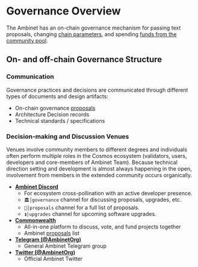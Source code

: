 <!--
order: 1
title: "Overview"
-->

# Governance Overview

The Ambinet has an on-chain governance mechanism for passing
text proposals, changing [chain parameters](./param_change.md), and spending [funds from the community pool](./community_pool.md).

## On- and off-chain Governance Structure

### Communication

Governance practices and decisions are communicated through different types of documents and design artifacts:

- On-chain governance [proposals](https://www.mintscan.io/fortress/proposals)
- Architecture Decision records
- Technical standards / specifications

### Decision-making and Discussion Venues

Venues involve community members to different degrees and individuals often perform multiple roles in the Cosmos ecosystem (validators, users, developers and core-members of Ambinet Team). Because technical direction setting and development is almost always happening in the open, involvement from members in the extended community occurs organically.

- **[Ambinet Discord](https://discord.gg/fortress)**
    - For ecosystem cross-pollination with an active developer presence.
    - `🏛│governance` channel for discussing proposals, upgrades, etc.
    - `📜│proposals` channel for a full list of proposals.
    - `⏫│upgrades` channel for upcoming software upgrades.
- **[Commonwealth](https://commonwealth.im/fortress)**
    - All-in-one platform to discuss, vote, and fund projects together
    - Ambinet [proposals](https://commonwealth.im/fortress/proposals) list
- **[Telegram (@AmbinetOrg)](https://t.me/AmbinetOrg)**
    - General Ambinet Telegram group
- **[Twitter (@AmbinetOrg)](https://twitter.com/AmbinetOrg)**
    - Official Ambinet Twitter
